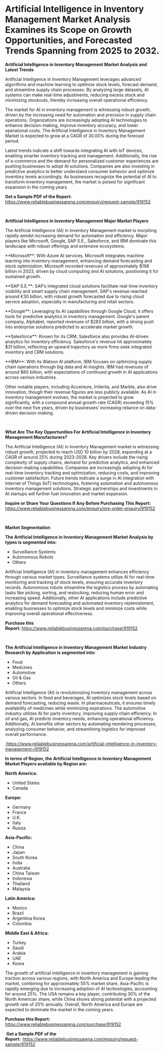 <p><h1>Artificial Intelligence in Inventory Management Market Analysis Examines its Scope on Growth Opportunities, and Forecasted Trends Spanning from 2025 to 2032.</h1></p><p><strong>Artificial Intelligence in Inventory Management Market Analysis and Latest Trends</strong></p>
<p><p>Artificial Intelligence in Inventory Management leverages advanced algorithms and machine learning to optimize stock levels, forecast demand, and streamline supply chain processes. By analyzing large datasets, AI systems can make real-time adjustments, reducing excess stock and minimizing stockouts, thereby increasing overall operational efficiency. </p><p>The market for AI in inventory management is witnessing robust growth, driven by the increasing need for automation and precision in supply chain operations. Organizations are increasingly adopting AI technologies to enhance decision-making, improve inventory accuracy, and lower operational costs. The Artificial Intelligence in Inventory Management Market is expected to grow at a CAGR of 30.00% during the forecast period. </p><p>Latest trends indicate a shift towards integrating AI with IoT devices, enabling smarter inventory tracking and management. Additionally, the rise of e-commerce and the demand for personalized customer experiences are pushing businesses to adopt AI solutions. Companies are also investing in predictive analytics to better understand consumer behavior and optimize inventory levels accordingly. As businesses recognize the potential of AI to transform inventory management, the market is poised for significant expansion in the coming years.</p></p>
<p><strong>Get a Sample PDF of the Report:&nbsp;</strong> <a href="https://www.reliablebusinessarena.com/enquiry/request-sample/919152?utm_campaign=2221&utm_medium=2&utm_source=Github&utm_content=ia&utm_term=16042025&utm_id=artificial-intelligence-in-inventory-management">https://www.reliablebusinessarena.com/enquiry/request-sample/919152</a></p>
<p>&nbsp;</p>
<p><strong>Artificial Intelligence in Inventory Management Major Market Players</strong></p>
<p><p>The Artificial Intelligence (AI) in Inventory Management market is morphing rapidly amidst increasing demand for automation and efficiency. Major players like Microsoft, Google, SAP S.E., Salesforce, and IBM dominate this landscape with robust offerings and extensive ecosystems.</p><p>**Microsoft**: With Azure AI services, Microsoft integrates machine learning into inventory management, enhancing demand forecasting and stock optimization. Microsoft recorded revenues of approximately $198 billion in 2023, driven by cloud computing and AI solutions, positioning it for sustained growth.</p><p>**SAP S.E.**: SAP’s integrated cloud solutions facilitate real-time inventory visibility and smart supply chain management. SAP's revenue reached around €30 billion, with robust growth forecasted due to rising cloud service adoption, especially in manufacturing and retail sectors.</p><p>**Google**: Leveraging its AI capabilities through Google Cloud, it offers tools for predictive analytics in inventory management. Google's parent company, Alphabet, reported revenues of $283 billion, with a strong push into enterprise solutions predicted to accelerate market growth.</p><p>**Salesforce**: Known for its CRM, Salesforce also provides AI-driven analytics for inventory efficiency. Salesforce's revenue hit approximately $31 billion, reflecting an upward trajectory as more firms seek integrated inventory and CRM solutions.</p><p>**IBM**: With its Watson AI platform, IBM focuses on optimizing supply chain operations through big data and AI insights. IBM had revenues of around $60 billion, with expectations of continued growth in AI applications across various industries.</p><p>Other notable players, including Accenture, InVerita, and Marble, also drive innovation, though their revenue figures are less publicly available. As AI in inventory management evolves, the market is projected to grow significantly, with a compound annual growth rate (CAGR) exceeding 15% over the next five years, driven by businesses’ increasing reliance on data-driven decision-making.</p></p>
<p>&nbsp;</p>
<p><strong>What Are The Key Opportunities For Artificial Intelligence in Inventory Management Manufacturers?</strong></p>
<p><p>The Artificial Intelligence (AI) in Inventory Management market is witnessing robust growth, projected to reach USD 10 billion by 2028, expanding at a CAGR of around 25% during 2023-2028. Key drivers include the rising complexity of supply chains, demand for predictive analytics, and enhanced decision-making capabilities. Companies are increasingly adopting AI for real-time inventory tracking and optimization, reducing costs, and improving customer satisfaction. Future trends indicate a surge in AI integration with Internet of Things (IoT) technologies, fostering automation and autonomous inventory management solutions. Strategic partnerships and investments in AI startups will further fuel innovation and market expansion.</p></p>
<p><strong>Inquire or Share Your Questions If Any Before Purchasing This Report:</strong> <a href="https://www.reliablebusinessarena.com/enquiry/pre-order-enquiry/919152?utm_campaign=2221&utm_medium=2&utm_source=Github&utm_content=ia&utm_term=16042025&utm_id=artificial-intelligence-in-inventory-management">https://www.reliablebusinessarena.com/enquiry/pre-order-enquiry/919152</a></p>
<p>&nbsp;</p>
<p><strong>Market Segmentation</strong></p>
<p><strong>The Artificial Intelligence in Inventory Management Market Analysis by types is segmented into:</strong></p>
<p><ul><li>Surveillance Systems</li><li>Autonomous Robots</li><li>Others</li></ul></p>
<p><p>Artificial Intelligence (AI) in inventory management enhances efficiency through various market types. Surveillance systems utilize AI for real-time monitoring and tracking of stock levels, ensuring accurate inventory records. Autonomous robots streamline the logistics process by automating tasks like picking, sorting, and restocking, reducing human error and increasing speed. Additionally, other AI applications include predictive analytics for demand forecasting and automated inventory replenishment, enabling businesses to optimize stock levels and minimize costs while improving overall operational effectiveness.</p></p>
<p><strong>Purchase this Report:&nbsp;</strong><a href="https://www.reliablebusinessarena.com/purchase/919152?utm_campaign=2221&utm_medium=2&utm_source=Github&utm_content=ia&utm_term=16042025&utm_id=artificial-intelligence-in-inventory-management">https://www.reliablebusinessarena.com/purchase/919152</a></p>
<p>&nbsp;</p>
<p><strong>The Artificial Intelligence in Inventory Management Market Industry Research by Application is segmented into:</strong></p>
<p><ul><li>Food</li><li>Medcines</li><li>Automotive</li><li>Oil & Gas</li><li>Others</li></ul></p>
<p><p>Artificial Intelligence (AI) is revolutionizing inventory management across various sectors. In food and beverages, AI optimizes stock levels based on demand forecasting, reducing waste. In pharmaceuticals, it ensures timely availability of medicines while minimizing expirations. The automotive industry utilizes AI for parts inventory, improving supply chain efficiency. In oil and gas, AI predicts inventory needs, enhancing operational efficiency. Additionally, AI benefits other sectors by automating reordering processes, analyzing consumer behavior, and streamlining logistics for improved overall performance.</p></p>
<p><a href="https://www.reliablebusinessarena.com/artificial-intelligence-in-inventory-management-r919152?utm_campaign=2221&utm_medium=2&utm_source=Github&utm_content=ia&utm_term=16042025&utm_id=artificial-intelligence-in-inventory-management">&nbsp;https://www.reliablebusinessarena.com/artificial-intelligence-in-inventory-management-r919152</a></p>
<p><strong>In terms of Region, the Artificial Intelligence in Inventory Management Market Players available by Region are:</strong></p>
<p>
    <p> <strong> North America: </strong>
        <ul>
            <li>United States</li>
            <li>Canada</li>
        </ul>
        </p> 
    <p> <strong> Europe: </strong>
        <ul>
            <li>Germany</li>
            <li>France</li>
            <li>U.K.</li>
            <li>Italy</li>
            <li>Russia</li>
        </ul>
        </p> 
    <p> <strong> Asia-Pacific: </strong>
        <ul>
            <li>China</li>
            <li>Japan</li>
            <li>South Korea</li>
            <li>India</li>
            <li>Australia</li>
            <li>China Taiwan</li>
            <li>Indonesia</li>
            <li>Thailand</li>
            <li>Malaysia</li>
        </ul>
        </p> 
    <p> <strong> Latin America: </strong>
        <ul>
            <li>Mexico</li>
            <li>Brazil</li>
            <li>Argentina Korea</li>
            <li>Colombia</li>
        </ul>
        </p> 
    <p> <strong> Middle East & Africa: </strong>
        <ul>
            <li>Turkey</li>
            <li>Saudi</li>
            <li>Arabia</li>
            <li>UAE</li>
            <li>Korea</li>
        </ul>
    </p>
    </p>
<p><p>The growth of artificial intelligence in inventory management is gaining traction across various regions, with North America and Europe leading the market, combining for approximately 55% market share. Asia-Pacific is rapidly emerging due to increasing adoption of AI technologies, accounting for around 25%. The USA remains a key player, contributing 30% of the North American share, while China shows strong potential with a projected growth rate of 20% annually. Overall, North America and Europe are expected to dominate the market in the coming years.</p></p>
<p><strong>Purchase this Report: </strong><a href="https://www.reliablebusinessarena.com/purchase/919152?utm_campaign=2221&utm_medium=2&utm_source=Github&utm_content=ia&utm_term=16042025&utm_id=artificial-intelligence-in-inventory-management">https://www.reliablebusinessarena.com/purchase/919152</a></p>
<p>&nbsp;<strong>Get a Sample PDF of the Report:&nbsp;&nbsp;</strong><a href="https://www.reliablebusinessarena.com/enquiry/request-sample/919152?utm_campaign=2221&utm_medium=2&utm_source=Github&utm_content=ia&utm_term=16042025&utm_id=artificial-intelligence-in-inventory-management">https://www.reliablebusinessarena.com/enquiry/request-sample/919152</a></p>
<p><strong></strong></p>
<p><p></p><p></p><p></p></p>